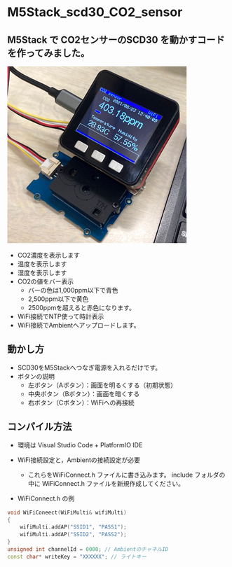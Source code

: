 # M5Stack_scd30_CO2_sensor

## M5Stack で CO2センサーのSCD30 を動かすコードを作ってみました。

![image](image.png)
- CO2濃度を表示します
- 温度を表示します
- 湿度を表示します
- CO2の値をバー表示
   - バーの色は1,000ppm以下で青色
   - 2,500ppm以下で黄色
   - 2500ppmを超えると赤色になります。
- WiFi接続でNTP使って時計表示
- WiFi接続でAmbientへアップロードします。

## 動かし方
- SCD30をM5Stackへつなぎ電源を入れるだけです。
- ボタンの説明
  - 左ボタン（Aボタン）：画面を明るくする（初期状態）
  - 中央ボタン（Bボタン）：画面を暗くする
  - 右ボタン（Cボタン）：WiFiへの再接続

## コンパイル方法
- 環境は Visual Studio Code + PlatformIO IDE
- WiFi接続設定と，Ambientの接続設定が必要
  - これらをWiFiConnect.h ファイルに書き込みます。
include フォルダの中に WiFiConnect.h ファイルを新規作成してください。

- WiFiConnect.h の例
```cpp
void WiFiConeect(WiFiMulti& wifiMulti)
{
	wifiMulti.addAP("SSID1", "PASS1");
	wifiMulti.addAP("SSID2", "PASS2");
}
unsigned int channelId = 0000; // AmbientのチャネルID
const char* writeKey = "XXXXXX"; // ライトキー
```
